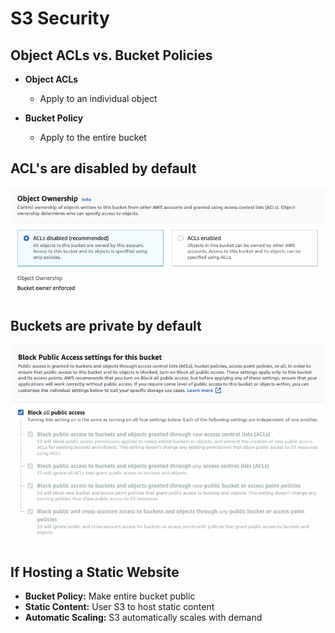 # S3 Security

## Object ACLs vs. Bucket Policies

- **Object ACLs**
    - Apply to an individual object 

- **Bucket Policy**
    - Apply to the entire bucket

## ACL's are disabled by default
![](2021-12-12-13-47-06.png)

## Buckets are private by default
![](2021-12-12-13-46-17.png)

## If Hosting a Static Website
- **Bucket Policy:**  Make entire bucket public
- **Static Content:**  User S3 to host static content 
- **Automatic Scaling:**  S3 automatically scales with demand

